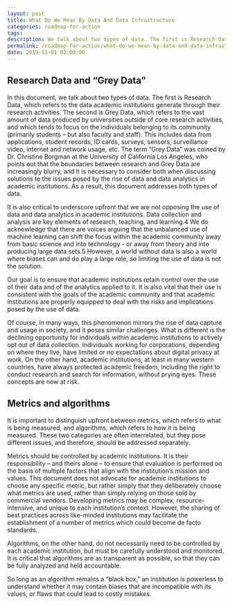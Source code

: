 ```yaml
---
layout: post
title: What Do We Mean By Data And Data Infrastructure
categories: roadmap-for-action
tags:
description: We talk about two types of data. The first is Research Data, which refers to the data academic institutions generate through their research activities. The second is Grey Data, which refers to the vast amount of data produced by universities outside of core research activities.
permalink: /roadmap-for-action/what-do-we-mean-by-data-and-data-infrastructure
date: 2019-11-01 02:00:00
---
```


## Research Data and “Grey Data”

In this document, we talk about two types of data. The first is Research Data, which refers to the data academic institutions generate through their research activities. The second is Grey Data, which refers to the vast amount of data produced by universities outside of core research activities, and which tends to focus on the individuals belonging to its community (primarily students – but also faculty and staff). This includes data from applications, student records, ID cards, surveys, sensors, surveillance video, internet and network usage, etc. The term “Grey Data” was coined by Dr. Christine Borgman at the University of California Los Angeles, who points out that the boundaries between research and Grey Data are increasingly blurry, and it is necessary to consider both when discussing solutions to the issues posed by the rise of data and data analytics in academic institutions. As a result, this document addresses both types of data.

It is also critical to underscore upfront that we are not opposing the use of data and data analytics in academic institutions. Data collection and analysis are key elements of research, teaching, and learning.4 We do acknowledge that there are voices arguing that the unbalanced use of machine learning can shift the focus within the academic community away from basic science and into technology - or away from theory and into producing large data sets.5 However, a world without data is also a world where biases can and do play a large role, so limiting the use of data is not the solution.

Our goal is to ensure that academic institutions retain control over the use of their data and of the analytics applied to it. It is also vital that their use is consistent with the goals of the academic community and that academic institutions are properly equipped to deal with the risks and implications posed by the use of data.

Of course, in many ways, this phenomenon mirrors the rise of data capture and usage in society, and it poses similar challenges. What is different is the declining opportunity for individuals within academic institutions to actively opt out of data collection. Individuals working for corporations, depending on where they live, have limited or no expectations about digital privacy at work. On the other hand, academic institutions, at least in many western countries, have always protected academic freedom, including the right to conduct research and search for information, without prying eyes. These concepts are now at risk.

## Metrics and algorithms

It is important to distinguish upfront between metrics, which refers to what is being measured, and algorithms, which refers to how it is being measured. These two categories are often interrelated, but they pose different issues, and therefore, should be addressed separately.

Metrics should be controlled by academic institutions. It is their responsibility – and theirs alone – to ensure that evaluation is performed on the basis of multiple factors that align with the institution’s mission and values. This document does not advocate for academic institutions to choose any specific metric, but rather simply that they deliberately choose what metrics are used, rather than simply relying on those sold
by commercial vendors. Developing metrics may be complex, resource-intensive, and unique to each institution’s context. However, the sharing of best practices across like-minded institutions may facilitate the establishment of a number of metrics which could become de facto standards.

Algorithms, on the other hand, do not necessarily need to be controlled by each academic institution, but must be carefully understood and monitored. It is critical that algorithms are as transparent as possible, so that they can be fully analyzed and held accountable.

So long as an algorithm remains a “black box,” an institution is powerless to understand whether it may contain biases that are incompatible with its values, or flaws that could lead to costly mistakes.
